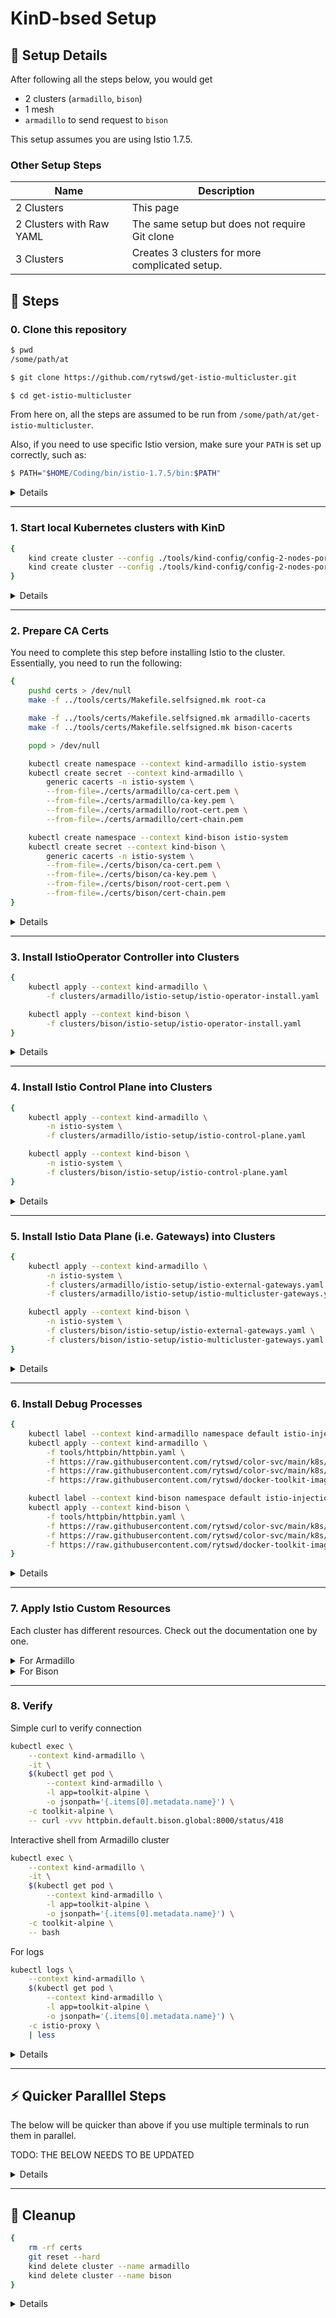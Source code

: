 # KinD-bsed Setup

## 📝 Setup Details

After following all the steps below, you would get

- 2 clusters (`armadillo`, `bison`)
- 1 mesh
- `armadillo` to send request to `bison`

This setup assumes you are using Istio 1.7.5.

### Other Setup Steps

| Name                     | Description                                    |
| ------------------------ | ---------------------------------------------- |
| 2 Clusters               | This page                                      |
| 2 Clusters with Raw YAML | The same setup but does not require Git clone  |
| 3 Clusters               | Creates 3 clusters for more complicated setup. |

[3-clusters]: https://github.com/rytswd/get-istio-multicluster/tree/main/docs/kind-based/light.md

## 🐾 Steps

### 0. Clone this repository

```bash
$ pwd
/some/path/at

$ git clone https://github.com/rytswd/get-istio-multicluster.git

$ cd get-istio-multicluster
```

From here on, all the steps are assumed to be run from `/some/path/at/get-istio-multicluster`.

Also, if you need to use specific Istio version, make sure your `PATH` is set up correctly, such as:

```bash
$ PATH="$HOME/Coding/bin/istio-1.7.5/bin:$PATH"
```

<details>
<summary>Details</summary>

This repository is mostly configuration files. Having the set of files all in directory structure makes it easier to see how multiple configurations work together.

Git repository is not necessarily a must-have. Although the clean-up step uses Git features, you could use either of the following commands for even simpler use cases:

```bash
# Shallow Git clone
git clone --depth 1 -b main https://github.com/rytswd/get-istio-multicluster.git
```

```bash
# Simple curl without Git
{
    curl -sL -o get-istio-multicluster.zip https://github.com/rytswd/get-istio-multicluster/archive/main.zip
    unzip get-istio-multicluster.zip
    cd get-istio-multicluster-main
}
```

</details>

---

### 1. Start local Kubernetes clusters with KinD

```bash
{
    kind create cluster --config ./tools/kind-config/config-2-nodes-port-32001.yaml --name armadillo
    kind create cluster --config ./tools/kind-config/config-2-nodes-port-32002.yaml --name bison
}
```

<details>
<summary>Details</summary>

KinD clusters are created with 2 almost identical configurations. The configuration ensures the Kubernetes version is v1.17 with 2 nodes in place (1 for control plane, 1 for worker).

The difference between the configuration is the open port setup. Because clusters needs to talk to each other, we need them to be externally available. With KinD, external IP does not get assigned by default, and for this demo, we are using NodePort for the entry points, effectively mocking the multi-network setup.

As you can see `istioctl-input.yaml` in each cluster, the NodePort used are:

- Armadillo will set up Istio IngressGateway with 32001 NodePort
- Bison will set up Istio IngressGateway with 32002 NodePort

</details>

---

### 2. Prepare CA Certs

<!-- The steps are detailed at [Certificate Preparation steps](https://github.com/rytswd/get-istio-multicluster/tree/main/docs/cert-prep/README.md). -->

You need to complete this step before installing Istio to the cluster. Essentially, you need to run the following:

```bash
{
    pushd certs > /dev/null
    make -f ../tools/certs/Makefile.selfsigned.mk root-ca

    make -f ../tools/certs/Makefile.selfsigned.mk armadillo-cacerts
    make -f ../tools/certs/Makefile.selfsigned.mk bison-cacerts

    popd > /dev/null

    kubectl create namespace --context kind-armadillo istio-system
    kubectl create secret --context kind-armadillo \
        generic cacerts -n istio-system \
        --from-file=./certs/armadillo/ca-cert.pem \
        --from-file=./certs/armadillo/ca-key.pem \
        --from-file=./certs/armadillo/root-cert.pem \
        --from-file=./certs/armadillo/cert-chain.pem

    kubectl create namespace --context kind-bison istio-system
    kubectl create secret --context kind-bison \
        generic cacerts -n istio-system \
        --from-file=./certs/bison/ca-cert.pem \
        --from-file=./certs/bison/ca-key.pem \
        --from-file=./certs/bison/root-cert.pem \
        --from-file=./certs/bison/cert-chain.pem
}
```

<details>
<summary>Details</summary>

If you do not create the certificate before Istio is installed to the cluster, Istio will fall back to use its own certificate. This will cause an issue when you try to use your custom cert later on. It's best to get the cert ready first - otherwise you will likely need to run through a bunch of restarts of Istio components and others to ensure the correct cert is picked up.

Each command is associated with some comments to clarify what they do:

```bash
{
    # Get into certs directory
    pushd certs > /dev/null

    # Create Root CA, which would then be used to sign Intermediate CAs.
    make -f ../tools/certs/Makefile.selfsigned.mk root-ca

    # Create Intermediate CA for each cluster. All clusters have their own
    # certs for security reason.
    make -f ../tools/certs/Makefile.selfsigned.mk armadillo-cacerts
    make -f ../tools/certs/Makefile.selfsigned.mk bison-cacerts

    # Get back to previous directory
    popd > /dev/null

    # Create a secret `cacerts`, which is used by Istio.
    # Istio's component `istiod` will use this, and if there is no secret in
    # place before `istiod` starts up, it would fall back to use Istio's
    # default CA which is only menat to be used for testing.
    #
    # The below commands are for Armadillo cluster.
    kubectl create namespace --context kind-armadillo istio-system
    kubectl create secret --context kind-armadillo \
        generic cacerts -n istio-system \
        --from-file=./certs/armadillo/ca-cert.pem \
        --from-file=./certs/armadillo/ca-key.pem \
        --from-file=./certs/armadillo/root-cert.pem \
        --from-file=./certs/armadillo/cert-chain.pem
    #
    # The below commands are for Bison cluster.
    kubectl create namespace --context kind-bison istio-system
    kubectl create secret --context kind-bison \
        generic cacerts -n istio-system \
        --from-file=./certs/bison/ca-cert.pem \
        --from-file=./certs/bison/ca-key.pem \
        --from-file=./certs/bison/root-cert.pem \
        --from-file=./certs/bison/cert-chain.pem
}
```

</details>

---

### 3. Install IstioOperator Controller into Clusters

```bash
{
    kubectl apply --context kind-armadillo \
        -f clusters/armadillo/istio-setup/istio-operator-install.yaml

    kubectl apply --context kind-bison \
        -f clusters/bison/istio-setup/istio-operator-install.yaml
}
```

<details>
<summary>Details</summary>

Prepare for Istio installation by installing IstioOperator Controller. This allows defining IsitoOperator Custom Resource in declarative manner, and IstioOperator Controller to handle the installation.

The IstioOperator Controller installation spec is generated by `istioctl operator dump`. All the clusters are expected to be on the same Istio version, and thus could technically use the same spec. This setup is only duplicating the same file by running `get-istio-multicluster/tools/internal/update-istio-operator-install.sh`.

Using IstioOperator Coontroller is one of the few ways to install Istio. The main installation docoumentation recommends the use of `istioctl install` command, but when splitting up IstioOperator Custom Resource, this does not work as each step will remove the formerr installed setup.

`istioctl manifest generate` is another approach, and will be documented separately.

</details>

---

### 4. Install Istio Control Plane into Clusters

```bash
{
    kubectl apply --context kind-armadillo \
        -n istio-system \
        -f clusters/armadillo/istio-setup/istio-control-plane.yaml

    kubectl apply --context kind-bison \
        -n istio-system \
        -f clusters/bison/istio-setup/istio-control-plane.yaml
}
```

<details>
<summary>Details</summary>

As detailed in the previous step, this step simply deploys IstioOperator CustomResource to the cluster, and rely on IstioOperator Controller to deploy Istio into the cluster.

As to the configuration files, the above commands use basically identical cluster setup input.

This installation uses the IstioOperator manifest with `minimal` profile, meaning this would be used for installing Istio "Control Plane" components. They are the core copmonents of Istio to provide its rich traffic management, security, and observability features, and mainly driven by an image of `istiod` (and a few more things around it). Some more differences would be seen for "Data Plane" components, and that would be dealt in the next step.

</details>

---

### 5. Install Istio Data Plane (i.e. Gateways) into Clusters

```bash
{
    kubectl apply --context kind-armadillo \
        -n istio-system \
        -f clusters/armadillo/istio-setup/istio-external-gateways.yaml \
        -f clusters/armadillo/istio-setup/istio-multicluster-gateways.yaml

    kubectl apply --context kind-bison \
        -n istio-system \
        -f clusters/bison/istio-setup/istio-external-gateways.yaml \
        -f clusters/bison/istio-setup/istio-multicluster-gateways.yaml
}
```

<details>
<summary>Details</summary>

This step installs "Data Plane" components into the clusters, which are mainly Istio Ingress and Egress Gateways. You can think of Data Plane components as actually running service (in this case IngressGateway which is `docker.io/istio/proxyv2` image), and they will be controlled by Control Plane components (`istiod`).

The main difference in the configuration files used above is the name used by various components (Ingress and Egress Gateways have `armadillo-` or `bison-` prefix, and so on). Also, as the previous step created the KinD cluster with different NodePort for Istio IngressGateway, you can see the corresponding port being used in `istio-multicluster-gateways.yaml`.

</details>

---

### 6. Install Debug Processes

```bash
{
    kubectl label --context kind-armadillo namespace default istio-injection=enabled
    kubectl apply --context kind-armadillo \
        -f tools/httpbin/httpbin.yaml \
        -f https://raw.githubusercontent.com/rytswd/color-svc/main/k8s/account.yaml \
        -f https://raw.githubusercontent.com/rytswd/color-svc/main/k8s/color-svc-only-blue.yaml \
        -f https://raw.githubusercontent.com/rytswd/docker-toolkit-images/main/k8s/toolkit-alpine.yaml

    kubectl label --context kind-bison namespace default istio-injection=enabled
    kubectl apply --context kind-bison \
        -f tools/httpbin/httpbin.yaml \
        -f https://raw.githubusercontent.com/rytswd/color-svc/main/k8s/account.yaml \
        -f https://raw.githubusercontent.com/rytswd/color-svc/main/k8s/color-svc-only-red.yaml \
        -f https://raw.githubusercontent.com/rytswd/docker-toolkit-images/main/k8s/toolkit-alpine.yaml
}
```

<details>
<summary>Details</summary>

There are 2 actions happening, and for 2 clusters (Armadillo and Bison).

Firstly, `kubectl label namespace default istio-injection=enabled` marks that namespace (in this case `default` namespace) as Istio Sidecar enabled. This means any Pod that gets created in this namespace will go through Istio's MutatingWebhook, and Istio's Sidecar component (`istio-proxy`) will be embedded into the Pod. Without this setup, you will need to add Sidecar separately by running `istioctl` commands, which may be ok for testing, but certainly not scalable.

Second action is to install the testing tools.

- `httpbin` is essentially a copy of httpbin.org, which can handle incoming HTTP request and return arbitrary output based on the input path.
- [`color-svc`](color-svc) is a simple web server which handles incoming HTTP request, and returns some random color. The configurations used in each cluster are slightly different, and uses different set of colors.
- [`toolkit-alpine`](toolkit-alpine) is a lightweight container which has a few tools useful for testing, such as `curl`, `dig`, etc.

For both `color-svc` and `toolkit-alpine`, [`tools`](https://github.com/rytswd/get-istio-multicluster/tree/main/tools) directory has the copy of the predefined YAML files. You can find more about how they are created in their repos.

- [github.com/rytswd/color-svc](color-svc)
- [github.com/rytswd/docker-toolkit-images](toolkit-alpine)

[color-svc]: https://github.com/rytswd/color-svc
[toolkit-alpine]: https://github.com/rytswd/docker-toolkit-images

</details>

---

### 7. Apply Istio Custom Resources

Each cluster has different resources. Check out the documentation one by one.

<details>
<summary>For Armadillo</summary>

#### 7.1. Add `istiocoredns` as a part of CoreDNS ConfigMap

```bash
{
    export ARMADILLO_ISTIOCOREDNS_CLUSTER_IP=$(kubectl get svc \
        --context kind-armadillo \
        -n istio-system \
        istiocoredns \
        -o jsonpath={.spec.clusterIP})
    echo $ARMADILLO_ISTIOCOREDNS_CLUSTER_IP
}
```

```sh
# OUTPUT
10.xx.xx.xx
```

```bash
{
    sed -i '' -e "s/REPLACE_WITH_ISTIOCOREDNS_CLUSTER_IP/$ARMADILLO_ISTIOCOREDNS_CLUSTER_IP/" \
        clusters/armadillo/istio-setup/coredns-configmap.yaml
    kubectl apply --context kind-armadillo \
        -f clusters/armadillo/istio-setup/coredns-configmap.yaml

    kubectl apply --context kind-armadillo \
        -f clusters/armadillo/local/armadillo-services.yaml
}
```

```sh
# OUTPUT
Warning: kubectl apply should be used on resource created by either kubectl create --save-config or kubectl apply
configmap/coredns configured
```

<details>
<summary>Details</summary>

Istio's `istiocoredns` handles DNS lookup, and thus, you need to let Kubernetes know that `istiocoredns` gets the DNS request. Get the K8s Service cluster IP in `ARMADILLO_ISTIOCOREDNS_CLUSTER_IP` env variable, so that you can use that in `coredns-configmap.yaml` as the endpoint.

This will then be applied to `kube-system/coredns` ConfigMap. As KinD comes with CoreDNS as the default DNS and its own ConfigMap, you will see a warning about the original ConfigMap being overridden with the custom one. This is fine for testing, but you may want to carefully examine the DNS setup as that could have significant impact.

</details>

---

#### 7.2. Add ServiceEntry for Bison

Before completing this, make sure the cluster Bison is also started, and has completed Istio installation.

```bash
{
    export ARMADILLO_EGRESS_GATEWAY_ADDRESS=$(kubectl get svc \
        --context=kind-armadillo \
        -n istio-system \
        --selector=app=armadillo-multicluster-egressgateway \
        -o jsonpath='{.items[0].spec.clusterIP}')
    echo $ARMADILLO_EGRESS_GATEWAY_ADDRESS
    sed -i '' -e "s/REPLACE_WITH_EGRESS_GATEWAY_CLUSTER_IP/$ARMADILLO_EGRESS_GATEWAY_ADDRESS/g" \
        clusters/bison/external/bison-connections.yaml
}
```

```sh
# OUTPUT
10.xx.xx.xx
```

```bash
{
    export BISON_INGRESS_GATEWAY_ADDRESS=$(kubectl get svc \
        --context=kind-bison \
        -n istio-system \
        --selector=app=istio-ingressgateway \
        -o jsonpath='{.items[0].status.loadBalancer.ingress[0].ip}' 2>/dev/null || echo '172.18.0.1')
    echo $BISON_INGRESS_GATEWAY_ADDRESS
    {
        sed -i '' -e "s/REPLACE_WITH_BISON_INGRESS_GATEWAY_ADDRESS/$BISON_INGRESS_GATEWAY_ADDRESS/g" \
            clusters/armadillo/external/bison-connections.yaml
        if [[ $BISON_INGRESS_GATEWAY_ADDRESS == '172.18.0.1' ]]; then
            sed -i '' -e "s/15443 # Istio Ingress Gateway port/32002/" \
                clusters/armadillo/external/bison-connections.yaml
        fi
    }
}
```

```sh
# OUTPUT
172.18.0.1
```

```bash
kubectl apply --context kind-armadillo \
    -f clusters/armadillo/external/bison-connections.yaml
```

```sh
# OUTPUT
serviceentry.networking.istio.io/local/bison-services created
```

<details>
<summary>Details</summary>

**WARNING**: The current setup does NOT go through EgressGateway, and simply skips it. This needs further investigation.

There are 2 places that are being updated in a single file `clusters/armadillo/external/bison-connections.yaml`. The first one is for Armadillo's EgressGateway, and the second is for Bison's IngressGateway. This means the traffic follows the below pattern.

```
[ Armadillo Cluster]                                  Cluster Border                                         [ Bison Cluster]
                                                             |
App Container A ==> Istio Sidecar Proxy ==> Egress Gateway ==|==> Ingress Gateway ==> Istio Sidecar Proxy ==> App Container B
                                                             |
```

This means that, when you need App Container A to talk to App Container B on the other cluster, you need to provide 2 endpoints.

In order for 2 KinD clusters to talk to each other, the extra `sed` takes place to fallback to use `172.18.0.1` as endpoint address (which is a mapping outside of cluster), and because Bison's Ingress Gateway is set up with NodePort of `32002`, we replace the default port of `15443` with `32002`.

The command may look confusing, but the update is simple. If you cloned this repo at the step 0, you can easily see from git diff.

</details>

---

</details>

<details>
<summary>For Bison</summary>

```bash
kubectl apply --context kind-bison \
    -f clusters/bison/local/bison-services.yaml \
    -f clusters/bison/istio-setup/multicluster-setup.yaml
```

If you are using Istio v1.6, you will get an error from the above. You need to run the following command:

```bash
kubectl apply --context kind-bison \
    -f clusters/bison/istio-setup/multicluster-setup-1.6.yaml
```

<details>
<summary>Details</summary>

To be updated

</details>

</details>

---

### 8. Verify

Simple curl to verify connection

```bash
kubectl exec \
    --context kind-armadillo \
    -it \
    $(kubectl get pod \
        --context kind-armadillo \
        -l app=toolkit-alpine \
        -o jsonpath='{.items[0].metadata.name}') \
    -c toolkit-alpine \
    -- curl -vvv httpbin.default.bison.global:8000/status/418
```

Interactive shell from Armadillo cluster

```bash
kubectl exec \
    --context kind-armadillo \
    -it \
    $(kubectl get pod \
        --context kind-armadillo \
        -l app=toolkit-alpine \
        -o jsonpath='{.items[0].metadata.name}') \
    -c toolkit-alpine \
    -- bash
```

For logs

```bash
kubectl logs \
    --context kind-armadillo \
    $(kubectl get pod \
        --context kind-armadillo \
        -l app=toolkit-alpine \
        -o jsonpath='{.items[0].metadata.name}') \
    -c istio-proxy \
    | less
```

<details>
<summary>Details</summary>

`kubectl exec -it` is used to execute some command from the main container deployed from 4. Install Debug Processes.

The verification uses `curl` to connect from Armadillo's "toolkit" to Bison's "httpbin". The address here `httpbin.default.bison.global` is intentionally different from the Istio's official guidance of `httpbin.default.global`, as this would be important if you need to connect more than 2 clusters to form the mesh. This address of `httpbin.default.bison.global` can be pretty much anything you want, as long as you have the proper conversion logic defined in the target cluster - in this case Bison.

_TODO: More to be added_

</details>

---

## ⚡️ Quicker Paralllel Steps

The below will be quicker than above if you use multiple terminals to run them in parallel.

TODO: THE BELOW NEEDS TO BE UPDATED

<details>
<summary>Details</summary>

### Prep - run before all

```bash
{
    pushd certs > /dev/null

    make -f ../tools/certs/Makefile.selfsigned.mk root-ca

    make -f ../tools/certs/Makefile.selfsigned.mk armadillo-cacerts
    make -f ../tools/certs/Makefile.selfsigned.mk bison-cacerts
    make -f ../tools/certs/Makefile.selfsigned.mk dolphin-cacerts

    popd > /dev/null
}
```

### Bison

```bash
{
    kind create cluster --config ./tools/kind-config/config-2-nodes-port-32002.yaml --name bison

    kubectl create namespace --context kind-bison istio-system
    kubectl create secret --context kind-bison \
        generic cacerts -n istio-system \
        --from-file=./certs/bison/ca-cert.pem \
        --from-file=./certs/bison/ca-key.pem \
        --from-file=./certs/bison/root-cert.pem \
        --from-file=./certs/bison/cert-chain.pem

    istioctl install --context kind-bison -f clusters/bison/istio-setup/istioctl-input.yaml

    kubectl label --context kind-bison namespace default istio-injection=enabled
    kubectl apply --context kind-bison \
        -f tools/httpbin/httpbin.yaml \
        -f tools/toolkit-alpine/toolkit-alpine.yaml

    kubectl apply --context kind-bison \
        -f clusters/bison/local/bison-services.yaml \
        -f clusters/bison/istio-setup/multicluster-setup.yaml
}
```

### Dolphin

```bash
{
    kind create cluster --config ./tools/kind-config/config-2-nodes-port-32004.yaml --name dolphin

    kubectl create namespace --context kind-dolphin istio-system
    kubectl create secret --context kind-dolphin \
        generic cacerts -n istio-system \
        --from-file=./certs/dolphin/ca-cert.pem \
        --from-file=./certs/dolphin/ca-key.pem \
        --from-file=./certs/dolphin/root-cert.pem \
        --from-file=./certs/dolphin/cert-chain.pem

    istioctl install --context kind-dolphin -f clusters/dolphin/istio-setup/istioctl-input.yaml

    kubectl label --context kind-dolphin namespace default istio-injection=enabled
    kubectl apply --context kind-dolphin \
        -f tools/httpbin/httpbin.yaml \
        -f tools/toolkit-alpine/toolkit-alpine.yaml

    kubectl apply --context kind-dolphin \
        -f clusters/dolphin/local/dolphin-services.yaml \
        -f clusters/dolphin/istio-setup/multicluster-setup.yaml
}
```

### Armadillo

**NOTE**: Armadillo has a dependency to Bison and Dolphin, so set up those clusters first.

```bash
{
    kind create cluster --config ./tools/kind-config/config-2-nodes-port-32001.yaml --name armadillo

    kubectl create namespace --context kind-armadillo istio-system
    kubectl create secret --context kind-armadillo \
        generic cacerts -n istio-system \
        --from-file=./certs/armadillo/ca-cert.pem \
        --from-file=./certs/armadillo/ca-key.pem \
        --from-file=./certs/armadillo/root-cert.pem \
        --from-file=./certs/armadillo/cert-chain.pem

    istioctl install --context kind-armadillo -f clusters/armadillo/istio-setup/istioctl-input.yaml

    kubectl label --context kind-armadillo namespace default istio-injection=enabled
    kubectl apply --context kind-armadillo \
        -f tools/httpbin/httpbin.yaml \
        -f tools/toolkit-alpine/toolkit-alpine.yaml

    export ARMADILLO_ISTIOCOREDNS_CLUSTER_IP=$(kubectl get svc \
        --context kind-armadillo \
        -n istio-system \
        istiocoredns \
        -o jsonpath={.spec.clusterIP})
    sed -i '' -e "s/REPLACE_WITH_ISTIOCOREDNS_CLUSTER_IP/$ARMADILLO_ISTIOCOREDNS_CLUSTER_IP/" \
        clusters/armadillo/istio-setup/coredns-configmap.yaml
    kubectl apply --context kind-armadillo \
        -f clusters/armadillo/local/armadillo-services.yaml \
        -f clusters/armadillo/istio-setup/coredns-configmap.yaml

    export ARMADILLO_EGRESS_GATEWAY_ADDRESS=$(kubectl get svc \
        --context=kind-armadillo \
        -n istio-system \
        --selector=app=armadillo-multicluster-egressgateway \
        -o jsonpath='{.items[0].spec.clusterIP}')
    sed -i '' -e "s/REPLACE_WITH_EGRESS_GATEWAY_CLUSTER_IP/$ARMADILLO_EGRESS_GATEWAY_ADDRESS/g" \
        clusters/armadillo/external/bison-connections.yaml
    export BISON_INGRESS_GATEWAY_ADDRESS=$(kubectl get svc \
        --context=kind-bison \
        -n istio-system \
        --selector=app=istio-ingressgateway \
        -o jsonpath='{.items[0].status.loadBalancer.ingress[0].ip}' 2>/dev/null || echo '172.18.0.1')
    sed -i '' -e "s/REPLACE_WITH_BISON_INGRESS_GATEWAY_ADDRESS/$BISON_INGRESS_GATEWAY_ADDRESS/g" \
        clusters/armadillo/external/bison-connections.yaml
    if [[ $BISON_INGRESS_GATEWAY_ADDRESS == '172.18.0.1' ]]; then
        sed -i '' -e "s/15443 # Istio Ingress Gateway port/32002/" \
            clusters/armadillo/external/bison-connections.yaml
    fi
    kubectl apply --context kind-armadillo \
        -f clusters/armadillo/external/bison-connections.yaml

    export ARMADILLO_EGRESS_GATEWAY_ADDRESS=$(kubectl get svc \
        --context=kind-armadillo \
        -n istio-system \
        --selector=app=armadillo-multicluster-egressgateway \
        -o jsonpath='{.items[0].spec.clusterIP}')
    sed -i '' -e "s/REPLACE_WITH_EGRESS_GATEWAY_CLUSTER_IP/$ARMADILLO_EGRESS_GATEWAY_ADDRESS/g" \
        clusters/armadillo/external/dolphin-connections.yaml
    export DOLPHIN_INGRESS_GATEWAY_ADDRESS=$(kubectl get svc \
        --context=kind-dolphin \
        -n istio-system \
        --selector=app=istio-ingressgateway \
        -o jsonpath='{.items[0].status.loadBalancer.ingress[0].ip}' 2>/dev/null || echo '172.18.0.1')
    sed -i '' -e "s/REPLACE_WITH_DOLPHIN_INGRESS_GATEWAY_ADDRESS/$DOLPHIN_INGRESS_GATEWAY_ADDRESS/g" \
        clusters/armadillo/external/dolphin-connections.yaml
    if [[ $DOLPHIN_INGRESS_GATEWAY_ADDRESS == '172.18.0.1' ]]; then
        sed -i '' -e "s/15443 # Istio Ingress Gateway port/32004/" \
            clusters/armadillo/external/dolphin-connections.yaml
    fi
    kubectl apply --context kind-armadillo \
        -f clusters/armadillo/external/dolphin-connections.yaml
}
```

</details>

---

## 🧹 Cleanup

```bash
{
    rm -rf certs
    git reset --hard
    kind delete cluster --name armadillo
    kind delete cluster --name bison
}
```

<details>
<summary>Details</summary>

Remove the entire `certs` directory, and `git reset --hard` to remove all the changes.

KinD clusters can be deleted with `kind delete cluster` - and you can provide `--name` to specify one.

As the above steps creates multiple clusters, this step makes sure to delete all.

Because all the Istio components are inside KinD cluster, deleting the cluster will remove everything that was generated / configured / deployed.

</details>
